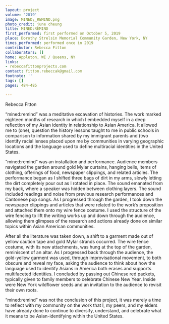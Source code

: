 ```yaml
---
layout: project
volume: '2019'
image: MINED;_REMIND.png
photo_credit: june cheung
title: MINED:REMIND
first_performed: first performed on October 5, 2019
place: Dorothy Strelsin Memorial Community Garden, New York, NY
times_performed: performed once in 2019
contributor: Rebecca Fitton
collaborators: []
home: Appleton, WI / Queens, NY
links:
- rebeccafittonprojects.com
contact: fitton.rebeccak@gmail.com
footnote: ''
tags: []
pages: 484-485

---
```


Rebecca Fitton

“mined:remind” was a meditative excavation of histories. The work marked eighteen months of research in which I embedded myself in a deep reflection of my Asian identity in relationship to Asian America. It allowed me to (one), question the history lessons taught to me in public schools in comparison to information shared by my immigrant parents and (two identify racial lenses placed upon me by communities in varying geographic locations and the language used to define multiracial identities in the United States.

“mined:remind” was an installation and performance. Audience members navigated the garden around gold Mylar curtains, hanging bells, items of clothing, offerings of food, newspaper clippings, and related articles. The performance began as I shifted three bags of dirt in my arms, slowly letting the dirt completely pour out as I rotated in place. The sound emanated from my back, where a speaker was hidden between clothing layers. The sound included readings and noise from previous research performances and Cantonese pop songs. As I progressed through the garden, I took down the newspaper clippings and articles that were related to the work’s proposition and attached them onto my wire fence costume. I used the structure of the wire fencing to lift the writing works up and down through the audience, allowing them glimpses of the research and actions already done on similar topics within Asian American communities.

After all the literature was taken down, a shift to a garment made out of yellow caution tape and gold Mylar strands occurred. The wire fence costume, with its new attachments, was hung at the top of the garden, reminiscent of an altar. As I progressed back through the audience, the gold-yellow garment was used, through improvisational movement, to both obscure and reveal my face, asking the audience to think about how the language used to identify Asians in America both erases and supports multifaceted identities. I concluded by passing out Chinese red packets, typically given to family members to celebrate Chinese New Year. Inside were New York wildflower seeds and an invitation to the audience to revisit their own roots.

“mined:remind” was not the conclusion of this project, it was merely a time to reflect with my community on the work that I, my peers, and my elders have already done to continue to diversify, understand, and celebrate what it means to be Asian-identifying within the United States.
